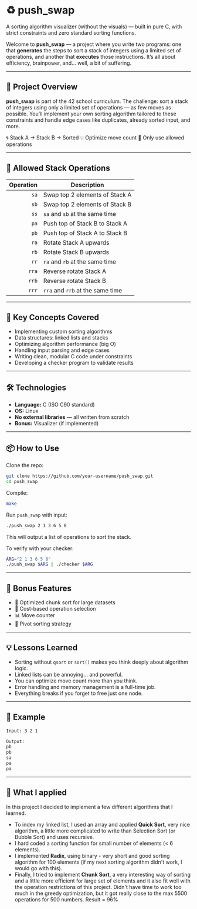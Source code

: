 # ♻️ push_swap

A sorting algorithm visualizer (without the visuals) — built in pure C, with strict constraints and zero standard sorting functions.

Welcome to **push_swap** — a project where you write two programs: one that **generates** the steps to sort a stack of integers using a limited set of operations, and another that **executes** those instructions. It’s all about efficiency, brainpower, and… well, a bit of suffering.

---

## 🚀 Project Overview

**push_swap** is part of the 42 school curriculum. The challenge: sort a stack of integers using only a limited set of operations — as few moves as possible.
You’ll implement your own sorting algorithm tailored to these constraints and handle edge cases like duplicates, already sorted input, and more.

🌀 Stack A → Stack B → Sorted
💡 Optimize move count
🛑 Only use allowed operations

---

## 🔧 Allowed Stack Operations

| Operation | Description                      |
| --------: | -------------------------------- |
|      `sa` | Swap top 2 elements of Stack A   |
|      `sb` | Swap top 2 elements of Stack B   |
|      `ss` | `sa` and `sb` at the same time   |
|      `pa` | Push top of Stack B to Stack A   |
|      `pb` | Push top of Stack A to Stack B   |
|      `ra` | Rotate Stack A upwards           |
|      `rb` | Rotate Stack B upwards           |
|      `rr` | `ra` and `rb` at the same time   |
|     `rra` | Reverse rotate Stack A           |
|     `rrb` | Reverse rotate Stack B           |
|     `rrr` | `rra` and `rrb` at the same time |

---

## 🧠 Key Concepts Covered

* Implementing custom sorting algorithms
* Data structures: linked lists and stacks
* Optimizing algorithm performance (big O)
* Handling input parsing and edge cases
* Writing clean, modular C code under constraints
* Developing a checker program to validate results

---

## 🛠️ Technologies

* **Language:** C (ISO C90 standard)
* **OS:** Linux
* **No external libraries** — all written from scratch
* **Bonus:** Visualizer (if implemented)

---

## 📦 How to Use

Clone the repo:

```bash
git clone https://github.com/your-username/push_swap.git
cd push_swap
```

Compile:

```bash
make
```

Run `push_swap` with input:

```bash
./push_swap 2 1 3 6 5 8
```

This will output a list of operations to sort the stack.

To verify with your checker:

```bash
ARG="2 1 3 6 5 8"
./push_swap $ARG | ./checker $ARG
```

---

## 🧪 Bonus Features

* 🧠 Optimized chunk sort for large datasets
* 🧮 Cost-based operation selection
* 📊 Move counter
* 🧵 Pivot sorting strategy

---

## 💡 Lessons Learned

* Sorting without `qsort` or `sort()` makes you think deeply about algorithm logic.
* Linked lists can be annoying... and powerful.
* You can optimize move count more than you think.
* Error handling and memory management is a full-time job.
* Everything breaks if you forget to free just one node.

---

## 🧪 Example

```bash
Input: 3 2 1

Output:
pb
pb
sa
pa
pa
```

---

## 📝 What I applied

In this project I decided to implement a few different algorithms that I learned.
- To index my linked list, I used an array and applied **Quick Sort**, very nice algorithm, a little more complicated to write than Selection Sort (or Bubble Sort) and uses recursive.
- I hard coded a sorting function for small number of elements (< 6 elements).
- I implemented **Radix**, using binary - very short and good sorting algorithm for 100 elements (if my next sorting algorithm didn't work, I would go with this).
- Finally, I tried to implement **Chunk Sort**, a very interesting way of sorting and a little more efficient for large set of elements and it also fit well with the operation restrictions of this project. Didn't have time to work too much in the greedy optimization, but it got really close to the max 5500 operations for 500 numbers.
Result = 96%

